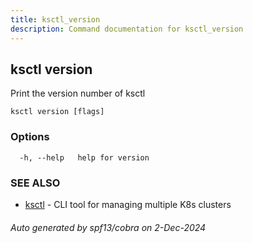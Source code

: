```yaml
---
title: ksctl_version
description: Command documentation for ksctl_version
---
```


## ksctl version

Print the version number of ksctl

```
ksctl version [flags]
```

### Options

```
  -h, --help   help for version
```

### SEE ALSO

* [ksctl](ksctl.md)	 - CLI tool for managing multiple K8s clusters

###### Auto generated by spf13/cobra on 2-Dec-2024
